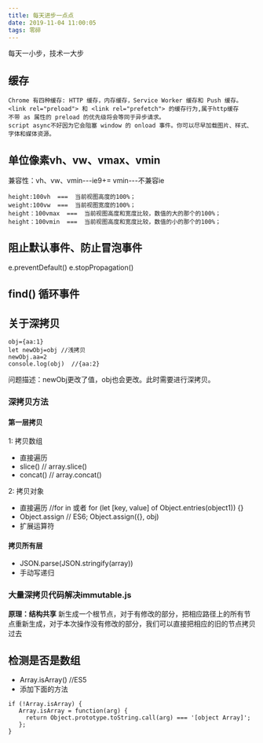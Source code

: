 ```yaml
---
title: 每天进步一点点
date: 2019-11-04 11:00:05
tags: 零碎
---
```


每天一小步，技术一大步
<!-- more -->

## 缓存
```
Chrome 有四种缓存: HTTP 缓存，内存缓存，Service Worker 缓存和 Push 缓存。
<link rel="preload"> 和 <link rel="prefetch"> 的缓存行为,属于http缓存
不带 as 属性的 preload 的优先级将会等同于异步请求。
script async不好因为它会阻塞 window 的 onload 事件。你可以尽早加载图片、样式、字体和媒体资源。
```

 ## 单位像素vh、vw、vmax、vmin
 兼容性：vh、vw、vmin---ie9+= 
        vmin---不兼容ie
 ```
 height:100vh  ===  当前视图高度的100%；
 weight:100vw  ===  当前视图宽度的100%；
 height：100vmax  ===  当前视图高度和宽度比较，数值的大的那个的100%；
 height：100vmin  ===  当前视图高度和宽度比较，数值的小的那个的100%；
 ```

 ## 阻止默认事件、防止冒泡事件
 e.preventDefault()
 e.stopPropagation()


## find() 循环事件

 ## 关于深拷贝  

 ```
 obj={aa:1}
 let newObj=obj //浅拷贝
 newObj.aa=2
 console.log(obj)  //{aa:2}
 ```

 问题描述：newObj更改了值，obj也会更改。此时需要进行深拷贝。

 ### 深拷贝方法

 #### 第一层拷贝

 1: 拷贝数组
 + 直接遍历
 + slice()  // array.slice()
 + concat()  // array.concat()

 2: 拷贝对象
 + 直接遍历  //for in 或者 for (let [key, value] of Object.entries(object1)) {}
 + Object.assign  // ES6; Object.assign({}, obj)
 + 扩展运算符

 #### 拷贝所有层
 + JSON.parse(JSON.stringify(array))
 + 手动写递归

 ### 大量深拷贝代码解决immutable.js
 **原理：结构共享**
 新生成一个根节点，对于有修改的部分，把相应路径上的所有节点重新生成，对于本次操作没有修改的部分，我们可以直接把相应的旧的节点拷贝过去


 ## 检测是否是数组
 + Array.isArray()  //ES5
 + 添加下面的方法

 ```
 if (!Array.isArray) {
    Array.isArray = function(arg) {
      return Object.prototype.toString.call(arg) === '[object Array]';
    };
 }
 ```

 

